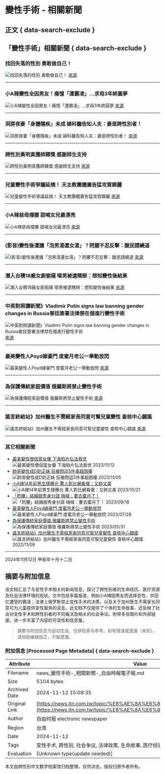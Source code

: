 # 變性手術 - 相關新聞

## 正文 { data-search-exclude }


## 「變性手術」相關新聞 { data-search-exclude }

### 找回失落的性別 勇敢做自己！
![找回失落的性別 勇敢做自己！](assets/images/all/default.jpg)
[來源](https://news.ltn.com.tw/news/health/paper/1533279)

---

### 小A辣變性全因男友！痛憶「遭霸凌」…求母3年終圓夢
![小A辣變性全因男友！痛憶「遭霸凌」…求母3年終圓夢](assets/images/all/default.jpg)
[來源](https://news.ltn.com.tw/news/entertainment/breakingnews/3854048)

---

### 洞房夜妻「身體隱疾」未成 婦科醫告知人夫：妻是跨性別者！
![洞房夜妻「身體隱疾」未成 婦科醫告知人夫：妻是跨性別者！](assets/images/all/default.jpg)
[來源](https://news.ltn.com.tw/news/novelty/breakingnews/3579535)

---

### 跨性別黃明真獲師鐸獎 感謝師生支持
![跨性別黃明真獲師鐸獎 感謝師生支持](https://img.ltn.com.tw/Upload/news/600/2024/09/26/71.jpg)
[來源](https://news.ltn.com.tw/news/life/paper/1668896)

---

### 兒童變性手術爭議延燒！ 天主教團體廣告猛攻賀錦麗
![兒童變性手術爭議延燒！ 天主教團體廣告猛攻賀錦麗](https://img.ltn.com.tw/Upload/news/600/2024/09/16/4801581_1_1.jpg)
[來源](https://news.ltn.com.tw/news/world/breakingnews/4801581)

---

### 小A辣慈母撐腰 甜喊女兒最漂亮
![小A辣慈母撐腰 甜喊女兒最漂亮](https://img.ltn.com.tw/Upload/news/600/2024/08/30/13.jpg)
[來源](https://news.ltn.com.tw/news/entertainment/paper/1664314)

---

### (影音)變性後遭譏「泡男湯還女湯」？罔腰不忍反擊：酸民請繞道
![(影音)變性後遭譏「泡男湯還女湯」？罔腰不忍反擊：酸民請繞道](https://img.ltn.com.tw/Upload/ent/page/800S/2024/05/01/phpgqRQNK.png)
[來源](https://news.ltn.com.tw/news/entertainment/breakingnews/4659351)

---

### 潛入台積18廠女廁偷窺 噁男被逮瞎掰：想知變性後結果
![潛入台積18廠女廁偷窺 噁男被逮瞎掰：想知變性後結果](https://img.ltn.com.tw/Upload/news/600/2024/04/17/4644560_1_1.jpg)
[來源](https://news.ltn.com.tw/news/society/breakingnews/4644560)

---

### 中英對照讀新聞》Vladimir Putin signs law banning gender changes in Russia普廷簽署法律禁在俄進行變性手術
![中英對照讀新聞》Vladimir Putin signs law banning gender changes in Russia普廷簽署法律禁在俄進行變性手術](assets/images/all/default.jpg)
[來源](https://news.ltn.com.tw/news/world/paper/1596771)

---

### 最美變性人Poyd嫁豪門 度蜜月老公一舉動放閃
![最美變性人Poyd嫁豪門 度蜜月老公一舉動放閃](assets/images/all/default.jpg)
[來源](https://news.ltn.com.tw/news/entertainment/breakingnews/4378641)

---

### 為保護傳統家庭價值 俄羅斯將禁止變性手術
![為保護傳統家庭價值 俄羅斯將禁止變性手術](assets/images/all/default.jpg)
[來源](https://news.ltn.com.tw/news/world/breakingnews/4318552)

---

### 謠言終結站》加州醫生不需經家長同意可幫兒童變性 查核中心闢謠
![謠言終結站》加州醫生不需經家長同意可幫兒童變性 查核中心闢謠](assets/images/all/default.jpg)
[來源](https://news.ltn.com.tw/news/world/breakingnews/4117537)

---

### 其它相關新聞
- [最美變性僧侶當女優 下海拍片弘法救世](https://news.ltn.com.tw/news/entertainment/breakingnews/4487561) ![最美變性僧侶當女優 下海拍片弘法救世](https://img.ltn.com.tw/Upload/ent/page/800S/2023/11/12/phpIOGIoh.jpg) 2023/11/12  
- [帥哥變性成D奶正妹 狂被問這5件事超困擾](https://news.ltn.com.tw/news/entertainment/breakingnews/4480710) ![帥哥變性成D奶正妹 狂被問這5件事超困擾](https://img.ltn.com.tw/Upload/ent/page/800S/2023/11/05/phpkq9vrg.jpg) 2023/11/05  
- [小A辣14年前男生樣曝光 驚人對比網看傻：又帥又美](https://news.ltn.com.tw/news/entertainment/breakingnews/4465587) ![小A辣14年前男生樣曝光 驚人對比網看傻：又帥又美](assets/images/all/default.jpg) 2023/10/21  
- [「罔腰」結婚甜秀身分證 嗨喊：要去蜜月了！](https://news.ltn.com.tw/news/entertainment/breakingnews/4432208) ![「罔腰」結婚甜秀身分證 嗨喊：要去蜜月了！](assets/images/all/default.jpg) 2023/09/18  
- [最美變性人Poyd嫁豪門 度蜜月老公一舉動放閃](https://news.ltn.com.tw/news/entertainment/breakingnews/4378641) ![最美變性人Poyd嫁豪門 度蜜月老公一舉動放閃](assets/images/all/default.jpg) 2023/07/28  
- [為保護傳統家庭價值 俄羅斯將禁止變性手術](https://news.ltn.com.tw/news/world/breakingnews/4318552) ![為保護傳統家庭價值 俄羅斯將禁止變性手術](assets/images/all/default.jpg) 2023/05/31  
- [謠言終結站》加州醫生不需經家長同意可幫兒童變性 查核中心闢謠](https://news.ltn.com.tw/news/world/breakingnews/4117537) ![謠言終結站》加州醫生不需經家長同意可幫兒童變性 查核中心闢謠](assets/images/all/default.jpg) 2022/11/09  

---

2024年11月12日 甲辰年十月十二日

## 摘要与附加信息

<!-- tcd_abstract -->
该文档汇总了与变性手术相关的新闻信息，探讨了跨性别者的生命经历、医疗资源及社会法律环境的现状。文中包括多篇报道，例如小A辣因男友而选择变性，并回忆遭受的霸凌；法律上俄罗斯禁止变性手术的决策，以及关于加州医生不需家长同意可为儿童提供变性服务的谣言。此文档不仅提供了个体的生命故事，还反映了社会对变性手术和跨性别者的不同看法及相关的社会争议。附带多张图片和外部链接，进一步丰富了内容的可读性和信息量。
<!-- tcd_abstract_end -->

> 摘要与附加信息为自动生成，仅供检索与参考。如有错误或遗漏（未知），请协助编辑指正，不胜感激。

### 附加信息 [Processed Page Metadata] { data-search-exclude }

| Attribute       | Value                                  |
|-----------------|----------------------------------------|
| Filename        | news_變性手術-_相關新聞-_自由時報電子報.md                             |
| Size            | 5104 bytes                           |
| Archived Date   | 2024-11-12 15:09:35                             |
| Original Link   | [https://news.ltn.com.tw/topic/%E8%AE%8A%E6%80%A7%E6%89%8B%E8%A1%93](https://news.ltn.com.tw/topic/%E8%AE%8A%E6%80%A7%E6%89%8B%E8%A1%93)                       |
| Author          | 自由时报 electronic newspaper                               |
| Region          | 台湾                               |
| Date            | 2024-11-12                                 |
| Tags            | 变性手术, 跨性别, 社会争议, 法律政策, 生命故事, 医疗经验, 媒体报道                                 |
| Evaluation            | [Unknown type(update needed)]                                 |
<!-- tcd_table_end -->

本文由跨性别中文数字档案馆归档整理，仅供浏览。版权归原作者所有。

